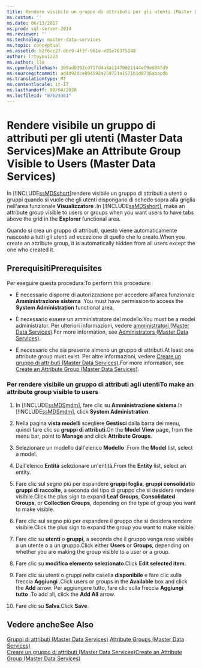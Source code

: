 ```yaml
---
title: Rendere visibile un gruppo di attributi per gli utenti (Master Data Services) | Microsoft Docs
ms.custom: ''
ms.date: 06/13/2017
ms.prod: sql-server-2014
ms.reviewer: ''
ms.technology: master-data-services
ms.topic: conceptual
ms.assetid: b2f6cc27-dbc9-4f3f-961e-e81e76375248
author: lrtoyou1223
ms.author: lle
ms.openlocfilehash: 309ad0392cd717d4a8a11470621144ef9e604fd9
ms.sourcegitcommit: ad4d92dce894592a259721a1571b1d8736abacdb
ms.translationtype: MT
ms.contentlocale: it-IT
ms.lasthandoff: 08/04/2020
ms.locfileid: "87623381"
---
```

# <a name="make-an-attribute-group-visible-to-users-master-data-services"></a><span data-ttu-id="4253a-102">Rendere visibile un gruppo di attributi per gli utenti (Master Data Services)</span><span class="sxs-lookup"><span data-stu-id="4253a-102">Make an Attribute Group Visible to Users (Master Data Services)</span></span>
  <span data-ttu-id="4253a-103">In [!INCLUDE[ssMDSshort](../includes/ssmdsshort-md.md)]rendere visibile un gruppo di attributi a utenti o gruppi quando si vuole che gli utenti dispongano di schede sopra alla griglia nell'area funzionale **Visualizzatore** .</span><span class="sxs-lookup"><span data-stu-id="4253a-103">In [!INCLUDE[ssMDSshort](../includes/ssmdsshort-md.md)], make an attribute group visible to users or groups when you want users to have tabs above the grid in the **Explorer** functional area.</span></span>  
  
 <span data-ttu-id="4253a-104">Quando si crea un gruppo di attributi, questo viene automaticamente nascosto a tutti gli utenti ad eccezione di quello che lo creato.</span><span class="sxs-lookup"><span data-stu-id="4253a-104">When you create an attribute group, it is automatically hidden from all users except the one who created it.</span></span>  
  
## <a name="prerequisites"></a><span data-ttu-id="4253a-105">Prerequisiti</span><span class="sxs-lookup"><span data-stu-id="4253a-105">Prerequisites</span></span>  
 <span data-ttu-id="4253a-106">Per eseguire questa procedura:</span><span class="sxs-lookup"><span data-stu-id="4253a-106">To perform this procedure:</span></span>  
  
-   <span data-ttu-id="4253a-107">È necessario disporre di autorizzazione per accedere all'area funzionale **Amministrazione sistema** .</span><span class="sxs-lookup"><span data-stu-id="4253a-107">You must have permission to access the **System Administration** functional area.</span></span>  
  
-   <span data-ttu-id="4253a-108">È necessario essere un amministratore del modello.</span><span class="sxs-lookup"><span data-stu-id="4253a-108">You must be a model administrator.</span></span> <span data-ttu-id="4253a-109">Per ulteriori informazioni, vedere [amministratori &#40;Master Data Services&#41;](administrators-master-data-services.md).</span><span class="sxs-lookup"><span data-stu-id="4253a-109">For more information, see [Administrators &#40;Master Data Services&#41;](administrators-master-data-services.md).</span></span>  
  
-   <span data-ttu-id="4253a-110">È necessario che sia presente almeno un gruppo di attributi.</span><span class="sxs-lookup"><span data-stu-id="4253a-110">At least one attribute group must exist.</span></span> <span data-ttu-id="4253a-111">Per altre informazioni, vedere [Creare un gruppo di attributi &#40;Master Data Services&#41;](../../2014/master-data-services/create-an-attribute-group-master-data-services.md).</span><span class="sxs-lookup"><span data-stu-id="4253a-111">For more information, see [Create an Attribute Group &#40;Master Data Services&#41;](../../2014/master-data-services/create-an-attribute-group-master-data-services.md).</span></span>  
  
### <a name="to-make-an-attribute-group-visible-to-users"></a><span data-ttu-id="4253a-112">Per rendere visibile un gruppo di attributi agli utenti</span><span class="sxs-lookup"><span data-stu-id="4253a-112">To make an attribute group visible to users</span></span>  
  
1.  <span data-ttu-id="4253a-113">In [!INCLUDE[ssMDSmdm](../includes/ssmdsmdm-md.md)], fare clic su **Amministrazione sistema**.</span><span class="sxs-lookup"><span data-stu-id="4253a-113">In [!INCLUDE[ssMDSmdm](../includes/ssmdsmdm-md.md)], click **System Administration**.</span></span>  
  
2.  <span data-ttu-id="4253a-114">Nella pagina **vista modelli** scegliere **Gestisci** dalla barra dei menu, quindi fare clic su **gruppi di attributi**.</span><span class="sxs-lookup"><span data-stu-id="4253a-114">On the **Model View** page, from the menu bar, point to **Manage** and click **Attribute Groups**.</span></span>  
  
3.  <span data-ttu-id="4253a-115">Selezionare un modello dall'elenco **Modello** .</span><span class="sxs-lookup"><span data-stu-id="4253a-115">From the **Model** list, select a model.</span></span>  
  
4.  <span data-ttu-id="4253a-116">Dall'elenco **Entità** selezionare un'entità.</span><span class="sxs-lookup"><span data-stu-id="4253a-116">From the **Entity** list, select an entity.</span></span>  
  
5.  <span data-ttu-id="4253a-117">Fare clic sul segno più per espandere **gruppi foglia**, **gruppi consolidati**o **gruppi di raccolte**, a seconda del tipo di gruppo che si desidera rendere visibile.</span><span class="sxs-lookup"><span data-stu-id="4253a-117">Click the plus sign to expand **Leaf Groups**, **Consolidated Groups**, or **Collection Groups**, depending on the type of group you want to make visible.</span></span>  
  
6.  <span data-ttu-id="4253a-118">Fare clic sul segno più per espandere il gruppo che si desidera rendere visibile.</span><span class="sxs-lookup"><span data-stu-id="4253a-118">Click the plus sign to expand the group you want to make visible.</span></span>  
  
7.  <span data-ttu-id="4253a-119">Fare clic su **utenti** o **gruppi**, a seconda che il gruppo venga reso visibile a un utente o a un gruppo.</span><span class="sxs-lookup"><span data-stu-id="4253a-119">Click either **Users** or **Groups**, depending on whether you are making the group visible to a user or a group.</span></span>  
  
8.  <span data-ttu-id="4253a-120">Fare clic su **modifica elemento selezionato**.</span><span class="sxs-lookup"><span data-stu-id="4253a-120">Click **Edit selected item**.</span></span>  
  
9. <span data-ttu-id="4253a-121">Fare clic su utenti o gruppi nella casella **disponibile** e fare clic sulla freccia **Aggiungi** .</span><span class="sxs-lookup"><span data-stu-id="4253a-121">Click users or groups in the **Available** box and click the **Add** arrow.</span></span> <span data-ttu-id="4253a-122">Per aggiungere tutto, fare clic sulla freccia **Aggiungi tutto** .</span><span class="sxs-lookup"><span data-stu-id="4253a-122">To add all, click the **Add All** arrow.</span></span>  
  
10. <span data-ttu-id="4253a-123">Fare clic su **Salva**.</span><span class="sxs-lookup"><span data-stu-id="4253a-123">Click **Save**.</span></span>  
  
## <a name="see-also"></a><span data-ttu-id="4253a-124">Vedere anche</span><span class="sxs-lookup"><span data-stu-id="4253a-124">See Also</span></span>  
 <span data-ttu-id="4253a-125">[Gruppi di attributi &#40;Master Data Services&#41;](../../2014/master-data-services/attribute-groups-master-data-services.md) </span><span class="sxs-lookup"><span data-stu-id="4253a-125">[Attribute Groups &#40;Master Data Services&#41;](../../2014/master-data-services/attribute-groups-master-data-services.md) </span></span>  
 [<span data-ttu-id="4253a-126">Creare un gruppo di attributi &#40;Master Data Services&#41;</span><span class="sxs-lookup"><span data-stu-id="4253a-126">Create an Attribute Group &#40;Master Data Services&#41;</span></span>](../../2014/master-data-services/create-an-attribute-group-master-data-services.md)  
  
  
